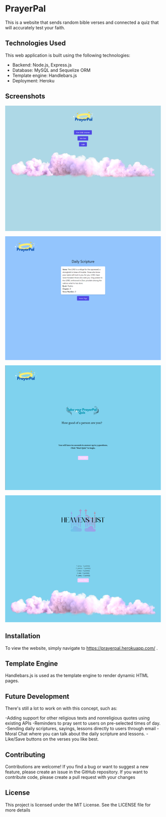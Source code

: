 # PrayerPal
This is a website that sends random bible verses and connected a quiz that will accurately test your faith.

## Technologies Used
This web application is built using the following technologies:
- Backend: Node.js, Express.js
- Database: MySQL and Sequelize ORM
- Template engine: Handlebars.js
- Deployment: Heroku

## Screenshots

![screenshot1](/images/screenshots/Screenshot2023-05-27100429.png)

![screenshot2](/images/screenshots/Screenshot2023-05-27100255.png)

![screenshot3](/images/screenshots/Screenshot2023-05-27100202.png)

![screenshot4](/images/screenshots/Screenshot2023-05-27100442.png)

## Installation
To view the website, simply navigate to https://prayerpal.herokuapp.com/ .

## Template Engine
Handlebars.js is used as the template engine to render dynamic HTML pages.

## Future Development
There's still a lot to work on with this concept, such as:

-Adding support for other religious texts and nonreligious quotes using existing APIs
-Reminders to pray sent to users on pre-selected times of day.
-Sending daily scriptures, sayings, lessons directly to users through email
-Moral Chat where you can talk about the daily scripture and lessons. 
-Like/Save buttons on the verses you like best.

## Contributing
Contributions are welcome! If you find a bug or want to suggest a new feature, please create an issue in the GitHub repository. If you want to contribute code, please create a pull request with your changes

## License
This project is licensed under the MIT License. See the LICENSE file for more details
